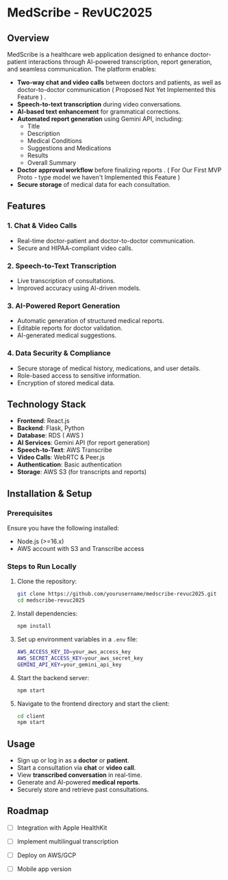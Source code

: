 # MedScribe - RevUC2025

## Overview
MedScribe is a healthcare web application designed to enhance doctor-patient interactions through AI-powered transcription, report generation, and seamless communication. 
The platform enables:

- **Two-way chat and video calls** between doctors and patients, as well as doctor-to-doctor communication ( Proposed Not Yet Implemented this Feature ) .
- **Speech-to-text transcription** during video conversations.
- **AI-based text enhancement** for grammatical corrections.
- **Automated report generation** using Gemini API, including:
  - Title
  - Description
  - Medical Conditions
  - Suggestions and Medications
  - Results
  - Overall Summary
- **Doctor approval workflow** before finalizing reports . ( For Our First MVP Proto - type model we haven't Implemented this Feature )
- **Secure storage** of medical data for each consultation.

## Features
### 1. **Chat & Video Calls**
- Real-time doctor-patient and doctor-to-doctor communication.
- Secure and HIPAA-compliant video calls.

### 2. **Speech-to-Text Transcription**
- Live transcription of consultations.
- Improved accuracy using AI-driven models.

### 3. **AI-Powered Report Generation**
- Automatic generation of structured medical reports.
- Editable reports for doctor validation.
- AI-generated medical suggestions.

### 4. **Data Security & Compliance**
- Secure storage of medical history, medications, and user details.
- Role-based access to sensitive information.
- Encryption of stored medical data.

## Technology Stack
- **Frontend**: React.js
- **Backend**: Flask, Python
- **Database**: RDS ( AWS ) 
- **AI Services**: Gemini API (for report generation)
- **Speech-to-Text**: AWS Transcribe
- **Video Calls**: WebRTC & Peer.js
- **Authentication**: Basic authentication
- **Storage**: AWS S3 (for transcripts and reports)

## Installation & Setup
### Prerequisites
Ensure you have the following installed:
- Node.js (>=16.x)
- AWS account with S3 and Transcribe access

### Steps to Run Locally
1. Clone the repository:
   ```sh
   git clone https://github.com/yourusername/medscribe-revuc2025.git
   cd medscribe-revuc2025
   ```
2. Install dependencies:
   ```sh
   npm install
   ```
3. Set up environment variables in a `.env` file:
   ```sh
   AWS_ACCESS_KEY_ID=your_aws_access_key
   AWS_SECRET_ACCESS_KEY=your_aws_secret_key
   GEMINI_API_KEY=your_gemini_api_key
   ```
4. Start the backend server:
   ```sh
   npm start
   ```
5. Navigate to the frontend directory and start the client:
   ```sh
   cd client
   npm start
   ```

## Usage
- Sign up or log in as a **doctor** or **patient**.
- Start a consultation via **chat** or **video call**.
- View **transcribed conversation** in real-time.
- Generate and AI-powered **medical reports**.
- Securely store and retrieve past consultations.

## Roadmap
- [ ] Integration with Apple HealthKit
- [ ] Implement multilingual transcription
- [ ] Deploy on AWS/GCP
- [ ] Mobile app version


